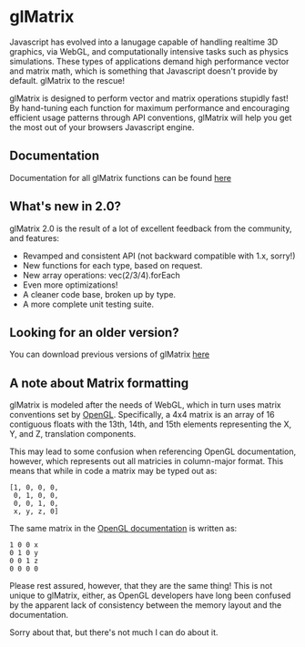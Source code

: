 glMatrix
=======================

Javascript has evolved into a lanugage capable of handling realtime 3D graphics, 
via WebGL, and computationally intensive tasks such as physics simulations.
These types of applications demand high performance vector and matrix math,
which is something that Javascript doesn't provide by default.
glMatrix to the rescue!

glMatrix is designed to perform vector and matrix operations stupidly fast! By
hand-tuning each function for maximum performance and encouraging efficient
usage patterns through API conventions, glMatrix will help you get the most out
of your browsers Javascript engine.

Documentation
----------------------
Documentation for all glMatrix functions can be found [here](http://toji.github.com/gl-matrix/docs/2.0.0)

What's new in 2.0?
-------------------------
glMatrix 2.0 is the result of a lot of excellent feedback from the community,
and features:

 - Revamped and consistent API (not backward compatible with 1.x, sorry!)
 - New functions for each type, based on request.
 - New array operations: vec(2/3/4).forEach
 - Even more optimizations!
 - A cleaner code base, broken up by type.
 - A more complete unit testing suite.

Looking for an older version?
-----------------------------
You can download previous versions of glMatrix [here](https://github.com/toji/gl-matrix/tags)

A note about Matrix formatting
------------------------------
glMatrix is modeled after the needs of WebGL, which in turn uses matrix
conventions set by [OpenGL](http://www.opengl.org/archives/resources/faq/technical/transformations.htm).
Specifically, a 4x4 matrix is an array of 16 contiguous floats with the 13th,
14th, and 15th elements representing the X, Y, and Z, translation components.

This may lead to some confusion when referencing OpenGL documentation, however,
which represents out all matricies in column-major format. This means that while
in code a matrix may be typed out as:

    [1, 0, 0, 0,
     0, 1, 0, 0,
     0, 0, 1, 0,
     x, y, z, 0]

The same matrix in the [OpenGL documentation](http://www.opengl.org/sdk/docs/man2/xhtml/glTranslate.xml)
is written as:

    1 0 0 x
    0 1 0 y
    0 0 1 z
    0 0 0 0

Please rest assured, however, that they are the same thing! This is not unique
to glMatrix, either, as OpenGL developers have long been confused by the
apparent lack of consistency between the memory layout and the documentation.

Sorry about that, but there's not much I can do about it.